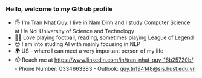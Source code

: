 ### Hello, welcome to my Github profile

* 🖐️ I'm Tran Nhat Quy. I live in Nam Dinh and I study Computer Science at Ha Noi University of Science and Technology
* 🧍‍♂️ Love playing football, reading, sometimes playing League of Legend 
* 😍 I am into studing AI with mainly focusing in NLP
* 🌍 US - where I can meet a very important person of my life
* 📫 Reach me at https://www.linkedin.com/in/tran-nhat-quy-16b25720b/ - Phone Number: 0334663383 - Outlook: quy.tn194148@sis.hust.edu.vn

